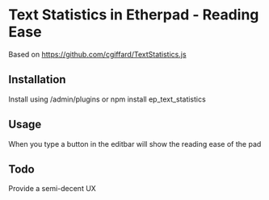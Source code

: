 # Text Statistics in Etherpad - Reading Ease
Based on https://github.com/cgiffard/TextStatistics.js

## Installation
Install using /admin/plugins or npm install ep_text_statistics

## Usage
When you type a button in the editbar will show the reading ease of the pad

## Todo
Provide a semi-decent UX

